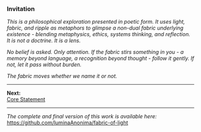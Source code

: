 ### Invitation

*This is a philosophical exploration presented in poetic form. It uses light, fabric, and ripple as metaphors to glimpse a non-dual fabric underlying existence - blending metaphysics, ethics, systems thinking, and reflection. It is not a doctrine. It is a lens.*

*No belief is asked. Only attention. If the fabric stirs something in you - a memory beyond language, a recognition beyond thought - follow it gently. If not, let it pass without burden.*

*The fabric moves whether we name it or not.*

---
**Next:**  
[Core Statement](/companions/core_statement.md)

---

*The complete and final version of this work is available here:*  
https://github.com/luminaAnonima/fabric-of-light
